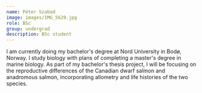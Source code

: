 ```yaml
---
name: Péter Szabad
image: images/IMG_5629.jpg
role: BSc
group: undergrad
description: BSc student
---
```


I am currently doing my bachelor's degree at Nord University in Bodø, Norway. I study biology with plans of completing a master's degree in marine biology. As part of my bachelor's thesis project, I will be focusing on the reproductive differences of the Canadian dwarf salmon and anadromous salmon, incorporating allometry and life histories of the two species.

